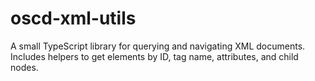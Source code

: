# oscd-xml-utils

A small TypeScript library for querying and navigating XML documents.  
Includes helpers to get elements by ID, tag name, attributes, and child nodes.  
